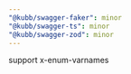 ```yaml
---
"@kubb/swagger-faker": minor
"@kubb/swagger-ts": minor
"@kubb/swagger-zod": minor
---
```


support x-enum-varnames
